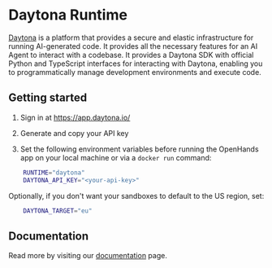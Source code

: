 # Daytona Runtime

[Daytona](https://www.daytona.io/) is a platform that provides a secure and elastic infrastructure for running AI-generated code. It provides all the necessary features for an AI Agent to interact with a codebase. It provides a Daytona SDK with official Python and TypeScript interfaces for interacting with Daytona, enabling you to programmatically manage development environments and execute code.

## Getting started

1. Sign in at https://app.daytona.io/

1. Generate and copy your API key

1. Set the following environment variables before running the OpenHands app on your local machine or via a `docker run` command:

```bash
    RUNTIME="daytona"
    DAYTONA_API_KEY="<your-api-key>"
```
Optionally, if you don't want your sandboxes to default to the US region, set:

```bash
    DAYTONA_TARGET="eu"
```

## Documentation
Read more by visiting our [documentation](https://www.daytona.io/docs/) page.
